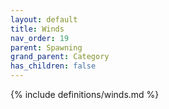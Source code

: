 ```yaml
---
layout: default
title: Winds
nav_order: 19
parent: Spawning
grand_parent: Category
has_children: false
---
```

{% include definitions/winds.md %}
